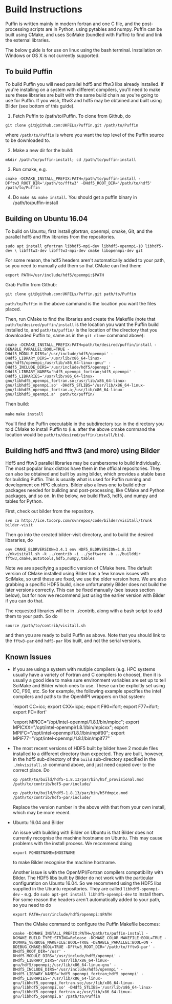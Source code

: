 # Build Instructions

Puffin is written mainly in modern fortran and one C file, and the 
post-processing scripts are in Python, using pytables and numpy. Puffin 
can be built using CMake, and uses SciMake (bundled with Puffin) to find
and link the external libraries.

The below guide is for use on linux using the bash terminal. Installation 
on Windows or OS X is not currently supported.

## To build Puffin

To build Puffin you will need parallel hdf5 and fftw3 libs already installed. 
If you're installing on a system with different compilers, you'll need to 
make sure these libraries are built with the same build chain as you're going
to use for Puffin. If you wish, fftw3 and hdf5 may be obtained and built 
using Bilder (see bottom of this guide). 

1. Fetch Puffin to /path/to/Puffin. To clone from Github, do

`git clone git@github.com:UKFELs/Puffin.git /path/to/Puffin`

where `/path/to/Puffin` is where you want the top level of the Puffin source to be downloaded to.

2. Make a new dir for the build:

`mkdir /path/to/puffin-install; cd /path/to/puffin-install`

3. Run cmake, e.g.

`cmake -DCMAKE_INSTALL_PREFIX:PATH=/path/to/puffin-install -DFftw3_ROOT_DIR='/path/to/fftw3' -DHdf5_ROOT_DIR='/path/to/hdf5' /path/to/Puffin`

4. Do `make && make install`. You should get a puffin binary in /path/to/puffin-install

## Building on Ubuntu 16.04

To build on Ubuntu, first install gfortran, openmpi, cmake, Git, and the parallel
hdf5 and fftw libraries from the repositories.

`sudo apt install gfortran libhdf5-mpi-dev libhdf5-openmpi-10 libhdf5-dev \
libfftw3-dev libfftw3-mpi-dev cmake libopenmpi-dev git`

For some reason, the hdf5 headers aren't automatically added to your path, so 
you need to manually add them so that CMake can find them:

`export PATH=/usr/include/hdf5/openmpi:$PATH`

Grab Puffin from Github:

`git clone git@github.com:UKFELs/Puffin.git path/to/Puffin`

`path/to/Puffin` in the above cammand is the location you want the files placed.

Then, run CMake to find the libraries and create the Makefile (note that
`path/to/desired/puffin/install` is the location you want the Puffin build 
installed to, and `path/to/puffin/` is the location of the directory
that you downloaded Puffin to, same as in the `git clone` command above):

`cmake -DCMAKE_INSTALL_PREFIX:PATH=path/to/desired/puffin/install -DENABLE_PARALLEL:BOOL=TRUE -DHdf5_MODULE_DIRS='/usr/include/hdf5/openmpi' -DHdf5_LIBRARY_DIRS='/usr/lib/x86_64-linux-gnu/hdf5/openmpi;/usr/lib/x86_64-linux-gnu/' -DHdf5_INCLUDE_DIRS='/usr/include/hdf5/openmpi' -DHdf5_LIBRARY_NAMES='hdf5_openmpi_fortran;hdf5_openmpi' -DHdf5_LIBRARIES='/usr/lib/x86_64-linux-gnu/libhdf5_openmpi_fortran.so;/usr/lib/x86_64-linux-gnu/libhdf5_openmpi.so' -DHdf5_STLIBS='/usr/lib/x86_64-linux-gnu/libhdf5_openmpi_fortran.a;/usr/lib/x86_64-linux-gnu/libhdf5_openmpi.a'  path/to/puffin/`

Then build:

`make`
`make install`

You'll find the Puffin executable in the subdirectory `bin` in the directory you
told CMake to install Puffin to (i.e. after the above cmake command the location
would be `path/to/desired/puffin/install/bin`).

## Building hdf5 and fftw3 (and more) using Bilder

Hdf5 and fftw3 parallel libraries may be cumbersome to build individually. The most 
popular linux distros have them in the official repositories. They can also be obtained 
and built by using bilder, which provides a stable base for building Puffin. This is
usually what is used for Puffin running and development on HPC clusters. Bilder
also allows one to build other packages needed for building and post-processing,
like CMake and Python packages, and so on. In the below, we build fftw3, hdf5,
and numpy and tables for Python.

First, check out bilder from the repository.

`svn co http://ice.txcorp.com/svnrepos/code/bilder/visitall/trunk bilder-visit`

Then go into the created bilder-visit directory, and to build the desired libararies, do

`env CMAKE_BLDRVERSION=3.4.1 env HDF5_BLDRVERSION=1.8.13 ./mkvisitall.sh -k ../contrib -i ../software -b ../builddir fftw3,cmake,autotools,hdf5,numpy,tables`

Note we are specifying a specific version of CMake here. The default version of
CMake installed using Bilder has a few known issues with SciMake, so until these
are fixed, we use the older version here. We are also grabbing a specific HDF5 build,
since unfortunately Bilder does not build the later versions correctly. This can
be fixed manually (see issues section below), but for now we recommend just 
using the earlier version with Bilder if you can do that.

The requested libraries will be in ../contrib, along with a bash script
to add them to your path. So do 

`source /path/to/contrib/visitall.sh`

and then you are ready to build Puffin as above. Note that you should link to 
the `fftw3-par` and `hdf5-par` libs built, and not the serial versions.


## Known Issues

  - If you are using a system with mutiple compilers (e.g. HPC systems usually 
    have a variety of Fortran and C compilers to choose), then it is usually a 
    good idea to make sure environment variables are set up to tell SciMake and 
    Bilder which ones to use. These can be explicitly set using CC, F90, etc.
    So for example, the following example specifies the intel compilers and
    paths to the OpenMPI wrappers on that system:
    
    `export CC=icc; export CXX=icpc; export F90=ifort; export F77=ifort; export FC=ifort'

    'export MPICC="/opt/intel-openmpi/1.8.1/bin/mpicc"; export MPICXX="/opt/intel-openmpi/1.8.1/bin/mpicxx"; export MPIFC="/opt/intel-openmpi/1.8.1/bin/mpif90"; export MPIF77="/opt/intel-openmpi/1.8.1/bin/mpif77" `
  
  - The most recent versions of HDF5 built by bilder have 2 module files installed 
    to a different directory than expected. They are built, however, in the hdf5 
    sub-directory of the `build` sub-directory specified in the `./mkvisitall.sh`
    command above, and just need copied over to the correct place. Do
    
    `cp /path/to/build/hdf5-1.8.13/par/bin/h5f_provisional.mod /path/to/contrib/hdf5-par/include/`

    `cp /path/to/build/hdf5-1.8.13/par/bin/h5fdmpio.mod /path/to/contrib/hdf5-par/include/`

    Replace the version number in the above with that from your own install, 
    which may be more recent.


  - Ubuntu 16.04 and Bilder

    An issue with building with Bilder on Ubuntu is that Bilder does not 
    currently recognise the machine hostname on Ubuntu. This may cause problems
    with the install process. We recommend doing

    `export FQHOSTNAME=$HOSTNAME`

    to make Bilder recognise the machine hostname.

    Another issue is with the OpenMPI/Fortran compilers compatibility with Bilder.
    The HDF5 libs built by Bilder do not work with the particular configuration on 
    Ubuntu 16.04. So we recommend using the HDF5 libs supplied in the Ubuntu
    repositories. They are called `libhdf5-openmpi-dev` - e.g. do 
    `sudo apt-get install libhdf5-openmpi-dev` to install them. For some reason
    the headers aren't automatically added to your path, so you need to do 

    `export PATH=/usr/include/hdf5/openmpi:$PATH`

    Then the CMake command to configure the Puffin Makefile becomes:

    `cmake -DCMAKE_INSTALL_PREFIX:PATH=/path/to/puffin-install -DCMAKE_BUILD_TYPE:STRING=Release -DCMAKE_COLOR_MAKEFILE:BOOL=TRUE -DCMAKE_VERBOSE_MAKEFILE:BOOL=TRUE -DENABLE_PARALLEL:BOOL=ON -DDEBUG_CMAKE:BOOL=TRUE -DFftw3_ROOT_DIR='/path/to/fftw3-par' -DHdf5_ROOT_DIR='/usr' -DHdf5_MODULE_DIRS='/usr/include/hdf5/openmpi' -DHdf5_LIBRARY_DIRS='/usr/lib/x86_64-linux-gnu/hdf5/openmpi;/usr/lib/x86_64-linux-gnu' -DHdf5_INCLUDE_DIRS='/usr/include/hdf5/openmpi' -DHdf5_LIBRARY_NAMES='hdf5_openmpi_fortran;hdf5_openmpi' -DHdf5_LIBRARIES='/usr/lib/x86_64-linux-gnu/libhdf5_openmpi_fortran.so;/usr/lib/x86_64-linux-gnu/libhdf5_openmpi.so' -DHdf5_STLIBS='/usr/lib/x86_64-linux-gnu/libhdf5_openmpi_fortran.a;/usr/lib/x86_64-linux-gnu/libhdf5_openmpi.a' /path/to/Puffin`